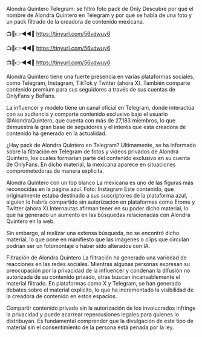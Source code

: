 Alondra Quintero Telegram: se filtró foto pack de Only
Descubre por qué el nombre de Alondra Quintero en Telegram y por qué se habla de una foto y un pack filtrado de la creadora de contenido mexicana.


📺📱👉◄◄🔴 https://tinyurl.com/56vdwuy6

📺📱👉◄◄🔴 https://tinyurl.com/56vdwuy6

📺📱👉◄◄🔴 https://tinyurl.com/56vdwuy6


Alondra Quintero tiene una fuerte presencia en varias plataformas sociales, como Telegram, Instagram, TikTok y Twitter (ahora X). También comparte contenido premium para sus seguidores a través de sus cuentas de OnlyFans y BeFans.

La influencer y modelo tiene un canal oficial en Telegram, donde interactúa con su audiencia y comparte contenido exclusivo bajo el usuario @AlondraQuintero, que cuenta con más de 27,183 miembros, lo que demuestra la gran base de seguidores y el interés que esta creadora de contenido ha generado en la actualidad.


¿Hay pack de Alondra Quintero en Telegram?
Últimamente, se ha informado sobre la filtración en Telegram de fotos y videos privados de Alondra Quintero, los cuales formarían parte del contenido exclusivo en su cuenta de OnlyFans. En dicho material, la mexicana aparece en situaciones comprometedoras de manera explícita.

Alondra Quintero con un top blanco 
La mexicana es uno de las figuras más reconocidas en la página azul. Foto: Instagram
Este contenido, que originalmente estaba destinado a sus suscriptores de la plataforma azul, alguien lo habría compartido sin autorización en plataformas como Erome y Twitter (ahora X).Internautas afirman tener en su poder dicho material, lo que ha generado un aumento en las búsquedas relacionadas con Alondra Quintero en la web.

Sin embargo, al realizar una extensa búsqueda, no se encontró dicho material, lo que pone en manifiesto que las imágenes o clips que circulan podrían ser un fotomontaje o haber sido alterados con IA.

Filtración de Alondra Quintero
La filtración ha generado una variedad de reacciones en las redes sociales. Mientras algunas personas expresan su preocupación por la privacidad de la influencer y condenan la difusión no autorizada de su contenido privado, otras buscan incansablemente el material filtrado. En plataformas como X y Telegram, se han generado debates sobre el material explícito, lo que ha incrementado la visibilidad de la creadora de contenido en estos espacios.


Compartir contenido privado sin la autorización de los involucrados infringe la privacidad y puede acarrear repercusiones legales para quienes lo distribuyan. Es fundamental comprender que la divulgación de este tipo de material sin el consentimiento de la persona está penada por la ley.
